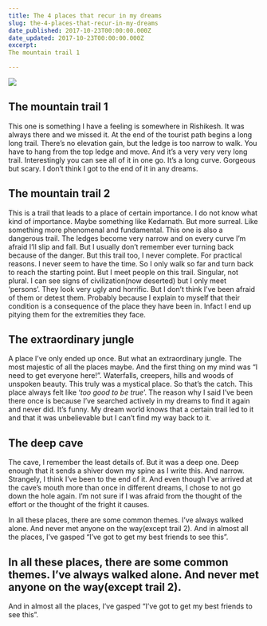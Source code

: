 ```yaml
---
title: The 4 places that recur in my dreams
slug: the-4-places-that-recur-in-my-dreams
date_published: 2017-10-23T00:00:00.000Z
date_updated: 2017-10-23T00:00:00.000Z
excerpt: 
The mountain trail 1

---
```


![](__GHOST_URL__/content/images/downloaded_images/The-4-places-that-recur-in-my-dreams/1-0NqqhzZk4-V2xSVXBtuLrg.jpeg)
## The mountain trail 1

This one is something I have a feeling is somewhere in Rishikesh. It was always there and we missed it. At the end of the tourist path begins a long long trail. There’s no elevation gain, but the ledge is too narrow to walk. You have to hang from the top ledge and move. And it’s a very very very long trail. Interestingly you can see all of it in one go. It’s a long curve. Gorgeous but scary. I don’t think I got to the end of it in any dreams.

## The mountain trail 2

This is a trail that leads to a place of certain importance. I do not know what kind of importance. Maybe something like Kedarnath. But more surreal. Like something more phenomenal and fundamental. This one is also a dangerous trail. The ledges become very narrow and on every curve I’m afraid I’ll slip and fall. But I usually don’t remember ever turning back because of the danger. But this trail too, I never complete. For practical reasons. I never seem to have the time. So I only walk so far and turn back to reach the starting point. But I meet people on this trail. Singular, not plural. I can see signs of civilization(now deserted) but I only meet ‘persons’. They look very ugly and horrific. But I don’t think I’ve been afraid of them or detest them. Probably because I explain to myself that their condition is a consequence of the place they have been in. Infact I end up pitying them for the extremities they face.

## The extraordinary jungle

A place I’ve only ended up once. But what an extraordinary jungle. The most majestic of all the places maybe. And the first thing on my mind was “I need to get everyone here!”. Waterfalls, creepers, hills and woods of unspoken beauty. This truly was a mystical place. So that’s the catch. This place always felt like ‘*too good to be true*’. The reason why I said I’ve been there once is because I’ve searched actively in my dreams to find it again and never did. It’s funny. My dream world knows that a certain trail led to it and that it was unbelievable but I can’t find my way back to it.

## The deep cave

The cave, I remember the least details of. But it was a deep one. Deep enough that it sends a shiver down my spine as I write this. And narrow. Strangely, I think I’ve been to the end of it. And even though I’ve arrived at the cave’s mouth more than once in different dreams, I chose to not go down the hole again. I’m not sure if I was afraid from the thought of the effort or the thought of the fright it causes.

In all these places, there are some common themes. I’ve always walked alone. And never met anyone on the way(except trail 2). And in almost all the places, I’ve gasped “I’ve got to get my best friends to see this”.

## In all these places, there are some common themes. I’ve always walked alone. And never met anyone on the way(except trail 2).
And in almost all the places, I’ve gasped “I’ve got to get my best friends to see this”.
